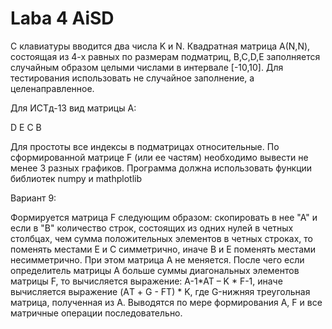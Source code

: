 # Laba 4 AiSD

С клавиатуры вводится два числа K и N. Квадратная матрица А(N,N), состоящая из 4-х равных по размерам подматриц, B,C,D,E заполняется случайным образом целыми числами в интервале [-10,10]. Для тестирования использовать не случайное заполнение, а целенаправленное.

Для ИСТд-13 вид матрицы А:

D Е С В

Для простоты все индексы в подматрицах относительные. 
По сформированной матрице F (или ее частям) необходимо вывести не менее 3 разных графиков.
Программа должна использовать функции библиотек numpy  и mathplotlib


Вариант 9:

Формируется матрица F следующим образом: скопировать в нее "А" и если в "В" количество строк, состоящих из одних нулей
в четных столбцах, чем сумма положительных  элементов в четных строках, то поменять местами Е и С симметрично,
иначе В и Е поменять местами несимметрично. При этом матрица А не меняется. После чего если определитель матрицы А
больше суммы диагональных элементов матрицы F, то вычисляется выражение: A-1*AT – K * F-1, иначе вычисляется
выражение (AТ + G - FТ) * K, где G-нижняя треугольная матрица, полученная из А. Выводятся по мере формирования А,
F и все матричные операции последовательно.

